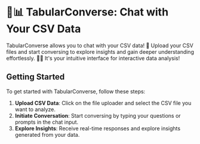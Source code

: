# 🚀📊 TabularConverse: Chat with Your CSV Data

TabularConverse allows you to chat with your CSV data! 🚀 Upload your CSV files and start conversing to explore insights and gain deeper understanding effortlessly. 💬💡 It's your intuitive interface for interactive data analysis!

## Getting Started

To get started with TabularConverse, follow these steps:

1. **Upload CSV Data**: Click on the file uploader and select the CSV file you want to analyze.
2. **Initiate Conversation**: Start conversing by typing your questions or prompts in the chat input.
3. **Explore Insights**: Receive real-time responses and explore insights generated from your data.

